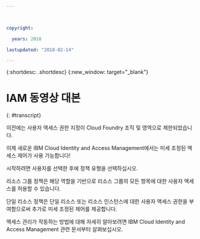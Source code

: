 ```yaml
---

 

copyright:

  years: 2018

lastupdated: "2018-02-14" 

---
```



{:shortdesc: .shortdesc} 
{:new_window: target="_blank"}

# IAM 동영상 대본
{: #transcript}

이전에는 사용자 액세스 권한 지정이 Cloud Foundry 조직 및 영역으로 제한되었습니다.  

이제 새로운 IBM Cloud Identity and Access Management에서는 미세 조정된 액세스 제어가 사용 가능합니다! 

시작하려면 사용자를 선택한 후에 정책 유형을 선택하십시오. 

리소스 그룹 정책은 해당 역할을 기반으로 리소스 그룹의 모든 항목에 대한 사용자 액세스를 허용할 수 있습니다.  

단일 리소스 정책은 단일 리소스 또는 리소스 인스턴스에 대한 사용자 액세스 권한을 부여함으로써 추가로 미세 조정된 제어를 제공합니다.  

액세스 관리가 작동하는 방법에 대해 자세히 알아보려면 IBM Cloud Identity and Access Management 관련 문서부터 살펴보십시오. 
